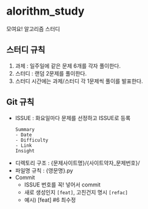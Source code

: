 # alorithm_study
모여요! 알고리즘 스터디

## 스터디 규칙
1. 과제 : 일주일에 같은 문제 6개를 각자 풀이한다.
2. 스터디 : 랜덤 2문제를 풀이한다.
3. 스터디 시간에는 과제/스터디 각 1문제씩 풀이를 발표한다.
    
## Git 규칙
- ISSUE : 화요일마다 문제를 선정하고 ISSUE로 등록
  ```
  Summary
  - Date	
  - Difficulty	
  - Link	
  Insight
  ```
- 디렉토리 구조 : {문제사이트명}/{사이트약자_문제번호}/
- 파일명 규칙 : {영문명}.py
- Commit
  - ISSUE 번호를 꼭! 넣어서 commit 
  - 새로 생성인지 `[feat]`, 고친건지 명시 `[refac]`
  - 예시) [feat] #6 최수정
 
